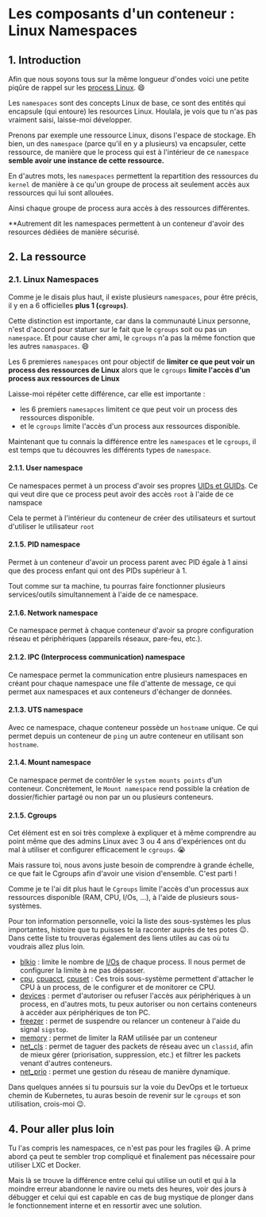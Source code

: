 # Les composants d'un conteneur : Linux Namespaces

## 1. Introduction

Afin que nous soyons tous sur la même longueur d'ondes voici une petite piqûre de rappel sur les [process Linux](https://www.it-connect.fr/les-processus-sous-linux/). 😄

Les `namespaces` sont des concepts Linux de base, ce sont des entités qui encapsule (qui entoure) les resources Linux.
Houlala, je vois que tu n'as pas vraiment saisi, laisse-moi développer.

Prenons par exemple une ressource Linux, disons l'espace de stockage.
Eh bien, un des `namespace` (parce qu'il en y a plusieurs) va encapsuler, cette ressource,
de manière que le process qui est à l'intérieur de ce `namespace` **semble avoir une instance de cette ressource.**

En d'autres mots, les `namespaces` permettent la repartition des ressources du `kernel`
de manière à ce qu'un groupe de process ait seulement accès aux ressources qui lui sont allouées.

Ainsi chaque groupe de process aura accès à des ressources différentes.

**Autrement dit les namespaces permettent à un conteneur d'avoir des resources dédiées de manière sécurisé.

## 2. La ressource
### 2.1. Linux Namespaces
Comme je le disais plus haut, il existe plusieurs `namespaces`, pour être précis, il y en a 6 officielles **plus 1 (`cgroups`)**.

Cette distinction est importante, car dans la communauté Linux personne, n'est d'accord pour statuer sur le fait que le `cgroups` soit ou pas un `namespace`.
Et pour cause cher ami, le `cgroups` n'a pas la même fonction que les autres `namaspaces`. 😄

Les 6 premieres `namespaces` ont pour objectif de **limiter ce que peut voir un process des ressources de Linux** 
alors que le `cgroups` **limite l'accès d'un process aux ressources de Linux** 


Laisse-moi répéter cette différence, car elle est importante :
- les 6 premiers `namesapces` limitent ce que peut voir un process des ressources disponible.
- et le `cgroups` limite l'accès d'un process aux ressources disponible.

Maintenant que tu connais la différence entre les `namespaces` et le `cgroups`, 
il est temps que tu découvres les différents types de `namespace`.

#### 2.1.1. User namespace
Ce namespaces permet à un process d'avoir ses propres [UIDs et GUIDs](https://linuxhandbook.com/uid-linux/).
Ce qui veut dire que ce process peut avoir des accès `root` à l'aide de ce namspace

Cela te permet à l'intérieur du conteneur de créer des utilisateurs et surtout d'utiliser le utilisateur `root` 

#### 2.1.5. PID namespace
Permet à un conteneur d'avoir un process parent avec PID égale à 1 ainsi que des process enfant qui ont des PIDs supérieur à 1.

Tout comme sur ta machine, tu pourras faire fonctionner plusieurs services/outils simultannement à l'aide de ce namespace. 

#### 2.1.6. Network namespace
Ce namespace permet à chaque conteneur d'avoir sa propre configuration réseau et périphériques (appareils réseaux, pare-feu, etc.).

#### 2.1.2. IPC (Interprocess communication) namespace
Ce namespace permet la communication entre plusieurs namespaces 
en créant pour chaque namespace une file d'attente de message, ce qui permet aux namespaces et aux conteneurs d'échanger de données.

#### 2.1.3. UTS namespace
Avec ce namespace,  chaque conteneur possède un `hostname` unique.
Ce qui permet depuis un conteneur de `ping` un autre conteneur en utilisant son `hostname`.

#### 2.1.4. Mount namespace
Ce namespace permet de contrôler le `system mounts points` d'un conteneur. 
Concrètement, le `Mount namespace` rend possible la création de dossier/fichier partagé ou non par un ou plusieurs conteneurs.

#### 2.1.5. Cgroups
Cet élément est en soi très complexe à expliquer et à même comprendre au point même que des admins Linux avec 3 ou 4 ans
d'expériences ont du mal à utiliser et configurer efficacement le `cgroups`. 😭

Mais rassure toi, nous avons juste besoin de comprendre à grande échelle, ce que fait le Cgroups afin d'avoir une vision d'ensemble. C'est parti !

Comme je te l'ai dit plus haut le `Cgroups` limite l'accès d'un processus aux ressources disponible (RAM, CPU, I/Os, ...), 
à l'aide de plusieurs sous-systèmes.

Pour ton information personnelle, voici la liste des sous-systèmes les plus importantes, histoire que tu puisses te la raconter auprès de tes potes 😉.
Dans cette liste tu trouveras également des liens utiles au cas où tu voudrais allez plus loin.

- [blkio](https://access.redhat.com/documentation/fr-fr/red_hat_enterprise_linux/6/html/resource_management_guide/ch-subsystems_and_tunable_parameters) : limite le nombre de [I/Os](https://www.maketecheasier.com/manage-priority-io-processes-linux/) de chaque process. Il nous permet de configurer la limite à ne pas dépasser.
- [cpu](https://access.redhat.com/documentation/en-us/red_hat_enterprise_linux/6/html/resource_management_guide/sec-cpu), [cpuacct](https://access.redhat.com/documentation/en-us/red_hat_enterprise_linux/6/html/resource_management_guide/sec-cpuacct), [cpuset](https://access.redhat.com/documentation/en-us/red_hat_enterprise_linux/6/html/resource_management_guide/sec-cpuset) : Ces trois sous-système permettent d'attacher le CPU à un process, de le configurer et de monitorer ce CPU.
- [devices](https://access.redhat.com/documentation/en-us/red_hat_enterprise_linux/6/html/resource_management_guide/sec-devices) : permet d'autoriser ou refuser l'accès aux périphériques à un process, en d'autres mots, tu peux autoriser ou non certains conteneurs à accéder aux périphériques de ton PC.
- [freezer](https://access.redhat.com/documentation/en-us/red_hat_enterprise_linux/6/html/resource_management_guide/sec-freezer) : permet de suspendre ou relancer un conteneur à l'aide du signal `sigstop`.
- [memory](https://access.redhat.com/documentation/en-us/red_hat_enterprise_linux/6/html/resource_management_guide/sec-memory) : permet de limiter la RAM utilisée par un conteneur
- [net_cls](https://access.redhat.com/documentation/en-us/red_hat_enterprise_linux/6/html/resource_management_guide/sec-net_cls) : permet de taguer des packets de réseau avec un `classid`, afin de mieux gérer (priorisation, suppression, etc.) et filtrer les packets venant d'autres conteneurs.
- [net_prio](https://access.redhat.com/documentation/en-us/red_hat_enterprise_linux/6/html/resource_management_guide/net_prio) : permet une gestion du réseau de manière dynamique.

Dans quelques années si tu poursuis sur la voie du DevOps et le tortueux chemin de Kubernetes, tu auras besoin de revenir sur le `cgroups` et son utilisation, crois-moi 😉.


## 4. Pour aller plus loin
Tu l'as compris les namespaces, ce n'est pas pour les fragiles 😃.
A prime abord ça peut te sembler trop compliqué et finalement pas nécessaire pour utiliser LXC et Docker.

Mais là se trouve la différence entre celui qui utilise un outil et qui à la moindre erreur abandonne le navire ou mets des heures, voir des jours à débugger 
et celui qui est capable en cas de bug mystique de plonger dans le fonctionnement interne et en ressortir avec une solution.


